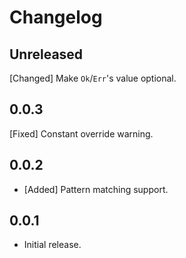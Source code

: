 # Changelog

<!--
Prefix your message with one of the following:

- [Added] for new features.
- [Changed] for changes in existing functionality.
- [Deprecated] for soon-to-be removed features.
- [Removed] for now removed features.
- [Fixed] for any bug fixes.
- [Security] in case of vulnerabilities.
-->

## Unreleased

[Changed] Make `Ok`/`Err`'s value optional.

## 0.0.3

[Fixed] Constant override warning.

## 0.0.2

- [Added] Pattern matching support.

## 0.0.1

- Initial release.
